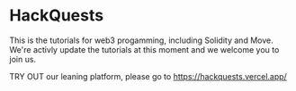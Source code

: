 # HackQuests
This is the tutorials for web3 progamming, including Solidity and Move. We're activly update the tutorials at this moment and we welcome you to join us. 

TRY OUT our leaning platform, please go to https://hackquests.vercel.app/

